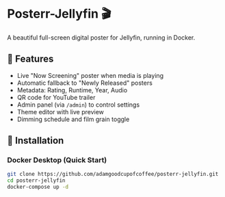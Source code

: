 # Posterr-Jellyfin 🎬

A beautiful full-screen digital poster for Jellyfin, running in Docker.

## 🌟 Features

- Live "Now Screening" poster when media is playing
- Automatic fallback to "Newly Released" posters
- Metadata: Rating, Runtime, Year, Audio
- QR code for YouTube trailer
- Admin panel (via `/admin`) to control settings
- Theme editor with live preview
- Dimming schedule and film grain toggle

## 🚀 Installation

### Docker Desktop (Quick Start)

```bash
git clone https://github.com/adamgoodcupofcoffee/posterr-jellyfin.git
cd posterr-jellyfin
docker-compose up -d
